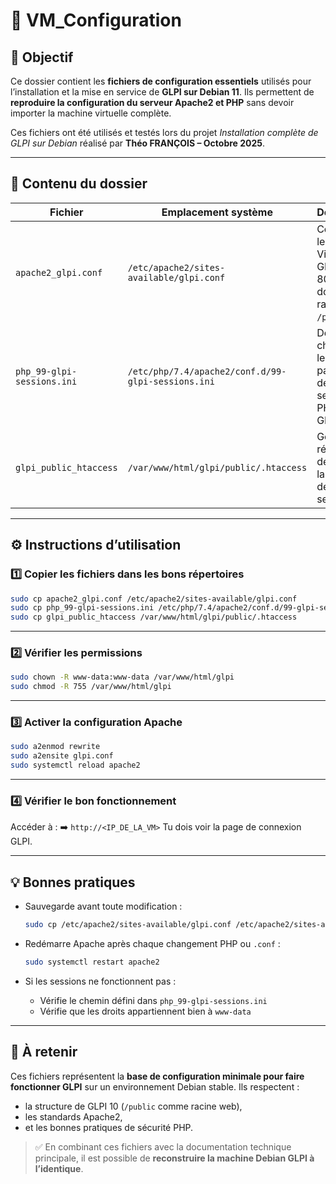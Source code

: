 # 🧩 VM_Configuration

## 🎯 Objectif

Ce dossier contient les **fichiers de configuration essentiels** utilisés pour l’installation et la mise en service de **GLPI sur Debian 11**.
Ils permettent de **reproduire la configuration du serveur Apache2 et PHP** sans devoir importer la machine virtuelle complète.

Ces fichiers ont été utilisés et testés lors du projet _Installation complète de GLPI sur Debian_
réalisé par **Théo FRANÇOIS – Octobre 2025**.

---

## 📁 Contenu du dossier

| Fichier                    | Emplacement système                                | Description                                                             |
| -------------------------- | -------------------------------------------------- | ----------------------------------------------------------------------- |
| `apache2_glpi.conf`        | `/etc/apache2/sites-available/glpi.conf`           | Configure le VirtualHost GLPI (port 80) et le dossier racine `/public`. |
| `php_99-glpi-sessions.ini` | `/etc/php/7.4/apache2/conf.d/99-glpi-sessions.ini` | Définit le chemin et les paramètres des sessions PHP pour GLPI.         |
| `glpi_public_htaccess`     | `/var/www/html/glpi/public/.htaccess`              | Gère la réécriture des URL et la sécurité des fichiers sensibles.       |

---

## ⚙️ Instructions d’utilisation

### 1️⃣ Copier les fichiers dans les bons répertoires

```bash
sudo cp apache2_glpi.conf /etc/apache2/sites-available/glpi.conf
sudo cp php_99-glpi-sessions.ini /etc/php/7.4/apache2/conf.d/99-glpi-sessions.ini
sudo cp glpi_public_htaccess /var/www/html/glpi/public/.htaccess
```

---

### 2️⃣ Vérifier les permissions

```bash
sudo chown -R www-data:www-data /var/www/html/glpi
sudo chmod -R 755 /var/www/html/glpi
```

---

### 3️⃣ Activer la configuration Apache

```bash
sudo a2enmod rewrite
sudo a2ensite glpi.conf
sudo systemctl reload apache2
```

---

### 4️⃣ Vérifier le bon fonctionnement

Accéder à :
➡️ `http://<IP_DE_LA_VM>`
Tu dois voir la page de connexion GLPI.

---

## 💡 Bonnes pratiques

- Sauvegarde avant toute modification :

  ```bash
  sudo cp /etc/apache2/sites-available/glpi.conf /etc/apache2/sites-available/glpi.conf.backup
  ```

- Redémarre Apache après chaque changement PHP ou `.conf` :

  ```bash
  sudo systemctl restart apache2
  ```

- Si les sessions ne fonctionnent pas :

  - Vérifie le chemin défini dans `php_99-glpi-sessions.ini`
  - Vérifie que les droits appartiennent bien à `www-data`

---

## 🧠 À retenir

Ces fichiers représentent la **base de configuration minimale pour faire fonctionner GLPI** sur un environnement Debian stable.
Ils respectent :

- la structure de GLPI 10 (`/public` comme racine web),
- les standards Apache2,
- et les bonnes pratiques de sécurité PHP.

> ✅ En combinant ces fichiers avec la documentation technique principale, il est possible de **reconstruire la machine Debian GLPI à l’identique**.
